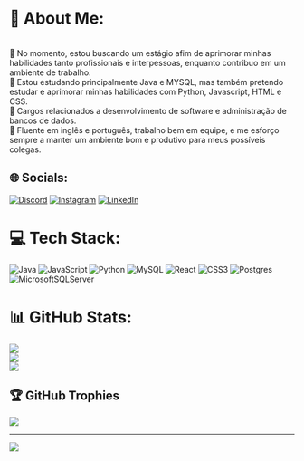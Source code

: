 # 💫 About Me:
<br>    🔭 No momento, estou buscando um estágio afim de aprimorar minhas habilidades tanto profissionais e interpessoas, enquanto contribuo em um ambiente de trabalho.<br>    🌱 Estou estudando principalmente Java e MYSQL, mas também pretendo estudar e aprimorar minhas habilidades com Python, Javascript, HTML e CSS.<br>    👯 Cargos relacionados a desenvolvimento de software e administração de bancos de dados.<br>    💬 Fluente em inglês e português, trabalho bem em equipe, e me esforço sempre a manter um ambiente bom e produtivo para meus possíveis colegas.<br>


## 🌐 Socials:
[![Discord](https://img.shields.io/badge/Discord-%237289DA.svg?logo=discord&logoColor=white)](https://discord.gg/itz_stoppa) [![Instagram](https://img.shields.io/badge/Instagram-%23E4405F.svg?logo=Instagram&logoColor=white)](https://instagram.com/vitorstoppa_13) [![LinkedIn](https://img.shields.io/badge/LinkedIn-%230077B5.svg?logo=linkedin&logoColor=white)](https://linkedin.com/in/VítorStoppa) 

# 💻 Tech Stack:
![Java](https://img.shields.io/badge/java-%23ED8B00.svg?style=for-the-badge&logo=openjdk&logoColor=white) ![JavaScript](https://img.shields.io/badge/javascript-%23323330.svg?style=for-the-badge&logo=javascript&logoColor=%23F7DF1E) ![Python](https://img.shields.io/badge/python-3670A0?style=for-the-badge&logo=python&logoColor=ffdd54) ![MySQL](https://img.shields.io/badge/mysql-4479A1.svg?style=for-the-badge&logo=mysql&logoColor=white) ![React](https://img.shields.io/badge/react-%2320232a.svg?style=for-the-badge&logo=react&logoColor=%2361DAFB) ![CSS3](https://img.shields.io/badge/css3-%231572B6.svg?style=for-the-badge&logo=css3&logoColor=white) ![Postgres](https://img.shields.io/badge/postgres-%23316192.svg?style=for-the-badge&logo=postgresql&logoColor=white) ![MicrosoftSQLServer](https://img.shields.io/badge/Microsoft%20SQL%20Server-CC2927?style=for-the-badge&logo=microsoft%20sql%20server&logoColor=white)
# 📊 GitHub Stats:
![](https://github-readme-stats.vercel.app/api?username=VitorOVitor&theme=shadow_blue&hide_border=false&include_all_commits=false&count_private=false)<br/>
![](https://github-readme-streak-stats.herokuapp.com/?user=VitorOVitor&theme=shadow_blue&hide_border=false)<br/>
![](https://github-readme-stats.vercel.app/api/top-langs/?username=VitorOVitor&theme=shadow_blue&hide_border=false&include_all_commits=false&count_private=false&layout=compact)

## 🏆 GitHub Trophies
![](https://github-profile-trophy.vercel.app/?username=VitorOVitor&theme=radical&no-frame=false&no-bg=false&margin-w=4)

---
[![](https://visitcount.itsvg.in/api?id=VitorOVitor&icon=0&color=0)](https://visitcount.itsvg.in)

<!-- Proudly created with GPRM ( https://gprm.itsvg.in ) -->

